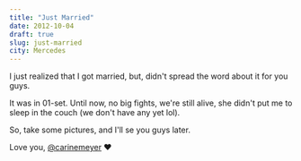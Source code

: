 ```yaml
---
title: "Just Married"
date: 2012-10-04
draft: true
slug: just-married
city: Mercedes
---
```


I just realized that I got married, but, didn't spread the word about it for you guys.

It was in 01-set. Until now, no big fights, we're still alive, she didn't put me to sleep in the couch (we don't have any yet lol).

So, take some pictures, and I'll se you guys later.

Love you, [@carinemeyer](http://twitter.com/carinemeyer) ♥
